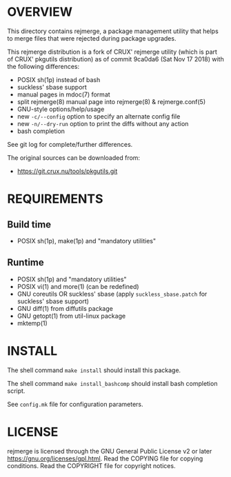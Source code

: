 OVERVIEW
========

This directory contains rejmerge, a package management utility that helps to
merge files that were rejected during package upgrades.

This rejmerge distribution is a fork of CRUX' rejmerge utility (which is part
of CRUX' pkgutils distribution) as of commit 9ca0da6 (Sat Nov 17 2018) with the
following differences:
  * POSIX sh(1p) instead of bash
  * suckless' sbase support
  * manual pages in mdoc(7) format
  * split rejmerge(8) manual page into rejmerge(8) & rejmerge.conf(5)
  * GNU-style options/help/usage
  * new `-c/--config` option to specify an alternate config file
  * new `-n/--dry-run` option to print the diffs without any action
  * bash completion

See git log for complete/further differences.

The original sources can be downloaded from:
  * https://git.crux.nu/tools/pkgutils.git


REQUIREMENTS
============

Build time
----------
  * POSIX sh(1p), make(1p) and "mandatory utilities"

Runtime
-------
  * POSIX sh(1p) and "mandatory utilities"
  * POSIX vi(1) and more(1) (can be redefined)
  * GNU coreutils OR suckless' sbase (apply `suckless_sbase.patch` for
    suckless' sbase support)
  * GNU diff(1) from diffutils package
  * GNU getopt(1) from util-linux package
  * mktemp(1)


INSTALL
=======

The shell command `make install` should install this package.

The shell command `make install_bashcomp` should install bash completion
script.

See `config.mk` file for configuration parameters.


LICENSE
=======

rejmerge is licensed through the GNU General Public License v2 or later
<https://gnu.org/licenses/gpl.html>.
Read the COPYING file for copying conditions.
Read the COPYRIGHT file for copyright notices.
